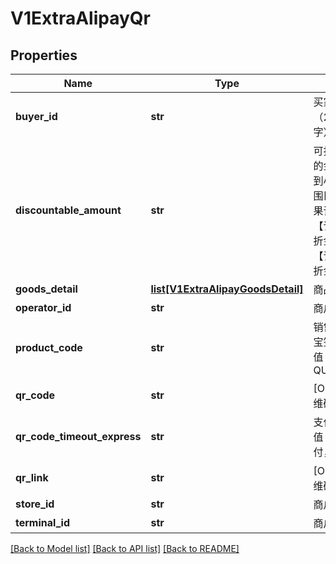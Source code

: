 # V1ExtraAlipayQr

## Properties
Name | Type | Description | Notes
------------ | ------------- | ------------- | -------------
**buyer_id** | **str** | 买家的支付宝唯一用户号（2088开头的16位纯数字） | 
**discountable_amount** | **str** | 可打折金额. 参与优惠计算的金额，单位为元，精确到小数点后两位，取值范围[0.01,100000000] 如果该值未传入，但传入了【订单总金额】，【不可打折金额】则该值默认为【订单总金额】-【不可打折金额】 | [optional] 
**goods_detail** | [**list[V1ExtraAlipayGoodsDetail]**](V1ExtraAlipayGoodsDetail.md) | 商品明细列表 | [optional] 
**operator_id** | **str** | 商户操作员编号 | 
**product_code** | **str** | 销售产品码，商家和支付宝签约的产品码，为固定值QUICK_MSECURITY_PAY | 
**qr_code** | **str** | [ONLY IN RESPONSE] 二维码 | 
**qr_code_timeout_express** | **str** | 支付场景。 条码支付，取值：bar_code； 声波支付，取值：wave_code | 
**qr_link** | **str** | [ONLY IN RESPONSE] 二维码图片的URL地址 | 
**store_id** | **str** | 商户门店编号 | 
**terminal_id** | **str** | 商户机具终端编号 | 

[[Back to Model list]](../README.md#documentation-for-models) [[Back to API list]](../README.md#documentation-for-api-endpoints) [[Back to README]](../README.md)


